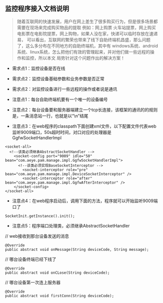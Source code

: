    
 监控程序接入文档说明
 ---
        
  >随着互联网的快速发展，用户在网上差生了很多购买行为，但是很多场景都需要在现场来完成购买物品的提取
  例如：网上购票 火车站提票，网上购买电影票在电影院提票，网上购物，如果人没在家，快递可以临时存放在速递易，
  可以看出，互联网的繁荣也带来了线下自助终端机昌盛，那么问题了，这么多分布在不同地方的自助终端机，其中有
  windows系统、android系统、linux系统，怎么把他们有效的管理起来，并对他们做一些远程的操作和监控，所以本文
  局势针对这个问题作出的解决方案！
  
  * 需求点1：监控设备是否在线
  * 需求点2：监控设备基础参数和业务参数是否正常
  * 需求点2：对监控设备进行一些远程的操作或者说是通讯
  
  * 注意点1：每台自助终端机要有一个唯一的设备编号
  * 注意点2：每台设备要和服务器端建立一个tcp长连接，该框架的通讯的的规则是，一条消息站一行，也就是以“\n”结尾
  * 注意点3：在web程序的classpath下面创建xml文件，以下配置文件代表web监听9009端口，50s超时时间，对口对应的处理器是GgfwSocketHandlerImpl
  
  ```
  <socket-all>
    <!--该类必须继承AbstractSocketHandler -->
	  <socket-config port="9009" idle="50" bean="com.aeye.pam.manage.impl.GgfwSocketHandlerImpl">
	    <!--该类必须实现BaseSocketInterceptor -->
		  <socket-interceptor role="pre" bean="com.aeye.pam.manage.impl.DeviceSocketInterceptor" />
		  <socket-interceptor role="after" bean="com.aeye.pam.manage.impl.GgfwAfterInterceptor" />
	  </socket-config>
  </socket-all>
  
  ```
  
  
  * 注意点4：在web程序启动后，调用下面的方法，程序就可以开始监听9009端口了
  ```
  SocketInit.getInstance().init();
  ```
  
  * 注意点5：程序端口处理类，必须继承AbstractSocketHandler
  
// web接收到那台设备发送的消息
```
@Override
public abstract void onMessage(String deviceCode, String message);
```
// 哪台设备终端已经下线了
```
@Override
public abstract void onCLose(String deviceCode);
```

// 哪台设备第一次连上服务器
```
@Override
public abstract void firstConn(String deviceCode);
```
  
  
